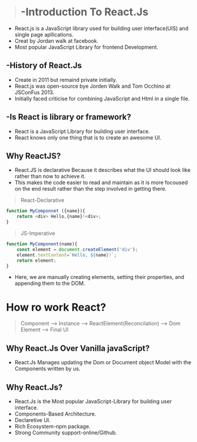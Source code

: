 > # -Introduction To React.Js
- React.js is a JavaScript library used for building user interface(UIS) and single page apllications.
- Creat by Jordan walk at facebook.
- Most popular JavaScript Library for frontend Development.

## -History of React.Js
- Create in 2011 but remaind private initially.
- React.js was open-source bye Jorden Walk and Tom Occhino at JSConFus 2013.
- Initially faced criticise for combining JavaScript and Html in a single file.

## -Is React is library or framework?
- React is a JavaScript Library for building user interface.
- React knows only one thing that is to create an awesome UI.
## Why ReactJS?
- React.JS is declarative Because it describes what the UI should look like rather than now to achieve it.
- This makes the code easier to read and maintain as it is more focoused on the end result rather than the step involved in getting there.
> React-Declarative

```JavaScript
function MyComponnet ({name}){
    return <div> Hello,{name}!<div>;
}
```
> JS-Imperative
```JavaScript
function MyComponent(name){
    const element = document.createElement('div');
    element.textContent=`Hello, ${name}!`;
    return element;
}
```
- Here, we are manually creating elements, setting their properties, and appending them to the DOM.

# How ro work React?
> Component --> Instance --> ReactElement(Reconcilation) --> Dom Element --> Final UI

## Why React.Js Over Vanilla javaScript?
- React.Js Manages updating the Dom or Document object Model with the Components written by us.

## Why React.Js?
- React.Js is the Most popular JavaScript-Library for building user interface.
- Components-Based Architecture.
- Declaretive UI.
- Rich Ecosystem-npm package.
- Strong Community support-online/Github.

